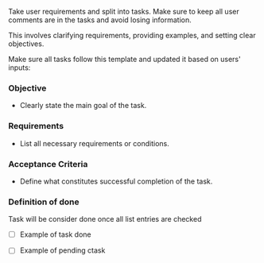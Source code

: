 
Take user requirements and split into tasks. 
Make sure to keep all user comments are in the tasks and avoid losing information.

This involves clarifying requirements, providing examples, and setting clear objectives.

Make sure all tasks follow this template and updated it based on users' inputs:

### Objective
- Clearly state the main goal of the task.

###  Requirements
- List all necessary requirements or conditions.

### Acceptance Criteria
- Define what constitutes successful completion of the task.

### Definition of done
Task will be consider done once all list entries are checked
 * [ ] Example of task done 
 * [ ] Example of pending ctask 


